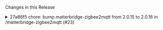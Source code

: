Changes in this Release

<details><summary>27a86f5 chore: bump matterbridge-zigbee2mqtt from 2.0.15 to 2.0.16 in /matterbridge-zigbee2mqtt (#23)</summary>
chore: bump matterbridge-zigbee2mqtt from 2.0.15 to 2.0.16 in /matterbridge-zigbee2mqtt (#23)

Bumps
[matterbridge-zigbee2mqtt](https://github.com/Luligu/matterbridge-zigbee2mqtt)
from 2.0.15 to 2.0.16.
<details>
<summary>Release notes</summary>
<p><em>Sourced from <a
href="https://github.com/Luligu/matterbridge-zigbee2mqtt/releases">matterbridge-zigbee2mqtt's
releases</a>.</em></p>
<blockquote>
<h2>Release 2.0.16</h2>
<h2>[2.0.16] - 2024-06-06</h2>
<h3>Added</h3>
<ul>
<li>[dependencies]: Update dependencies</li>
<li>[matterbridge]: Added bridgeOnline to the start checks.</li>
</ul>
<!-- raw HTML omitted -->
</blockquote>
</details>
<details>
<summary>Changelog</summary>
<p><em>Sourced from <a
href="https://github.com/Luligu/matterbridge-zigbee2mqtt/blob/main/CHANGELOG.md">matterbridge-zigbee2mqtt's
changelog</a>.</em></p>
<blockquote>
<h2>[2.0.16] - 2024-06-06</h2>
<h3>Added</h3>
<ul>
<li>[dependencies]: Update dependencies</li>
<li>[matterbridge]: Added bridgeOnline to the start checks.</li>
</ul>
<!-- raw HTML omitted -->
</blockquote>
</details>
<details>
<summary>Commits</summary>
<ul>
<li><a
href="https://github.com/Luligu/matterbridge-zigbee2mqtt/commit/91f3251000b7667be70c12d76752db9213ad3adb"><code>91f3251</code></a>
Merge pull request <a
href="https://redirect.github.com/Luligu/matterbridge-zigbee2mqtt/issues/25">#25</a>
from Luligu/dev</li>
<li><a
href="https://github.com/Luligu/matterbridge-zigbee2mqtt/commit/f4c5d5819981f83670678dad041cdfb8a7e96320"><code>f4c5d58</code></a>
2.0.16</li>
<li><a
href="https://github.com/Luligu/matterbridge-zigbee2mqtt/commit/6a053e73336088f8cbe5198b04d6619f99cc092a"><code>6a053e7</code></a>
Release 2.0.16</li>
<li><a
href="https://github.com/Luligu/matterbridge-zigbee2mqtt/commit/99fc95801a054eedb91e41bc1f2cde9dfb4b0a23"><code>99fc958</code></a>
Update README.md</li>
<li><a
href="https://github.com/Luligu/matterbridge-zigbee2mqtt/commit/d90e0e1d733604c27c8074132e4bc84fccc3781b"><code>d90e0e1</code></a>
Update README.md</li>
<li>See full diff in <a
href="https://github.com/Luligu/matterbridge-zigbee2mqtt/compare/2.0.15...2.0.16">compare
view</a></li>
</ul>
</details>
<br />


[![Dependabot compatibility
score](https://dependabot-badges.githubapp.com/badges/compatibility_score?dependency-name=matterbridge-zigbee2mqtt&package-manager=npm_and_yarn&previous-version=2.0.15&new-version=2.0.16)](https://docs.github.com/en/github/managing-security-vulnerabilities/about-dependabot-security-updates#about-compatibility-scores)

Dependabot will resolve any conflicts with this PR as long as you don't
alter it yourself. You can also trigger a rebase manually by commenting
`@dependabot rebase`.

[//]: # (dependabot-automerge-start)
[//]: # (dependabot-automerge-end)

---

<details>
<summary>Dependabot commands and options</summary>
<br />

You can trigger Dependabot actions by commenting on this PR:
- `@dependabot rebase` will rebase this PR
- `@dependabot recreate` will recreate this PR, overwriting any edits
that have been made to it
- `@dependabot merge` will merge this PR after your CI passes on it
- `@dependabot squash and merge` will squash and merge this PR after
your CI passes on it
- `@dependabot cancel merge` will cancel a previously requested merge
and block automerging
- `@dependabot reopen` will reopen this PR if it is closed
- `@dependabot close` will close this PR and stop Dependabot recreating
it. You can achieve the same result by closing it manually
- `@dependabot show <dependency name> ignore conditions` will show all
of the ignore conditions of the specified dependency
- `@dependabot ignore this major version` will close this PR and stop
Dependabot creating any more for this major version (unless you reopen
the PR or upgrade to it yourself)
- `@dependabot ignore this minor version` will close this PR and stop
Dependabot creating any more for this minor version (unless you reopen
the PR or upgrade to it yourself)
- `@dependabot ignore this dependency` will close this PR and stop
Dependabot creating any more for this dependency (unless you reopen the
PR or upgrade to it yourself)


</details>

Signed-off-by: dependabot[bot] <support@github.com>
Co-authored-by: dependabot[bot] <49699333+dependabot[bot]@users.noreply.github.com></details>